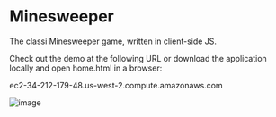 # Minesweeper

The classi Minesweeper game, written in client-side JS.

Check out the demo at the following URL or download the application locally and open home.html in a browser:

ec2-34-212-179-48.us-west-2.compute.amazonaws.com

![image](https://user-images.githubusercontent.com/16928672/135676929-0e1e5a70-ca77-4376-b93d-eb4d5eacb969.png)
